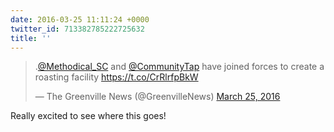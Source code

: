 ```yaml
---
date: 2016-03-25 11:11:24 +0000
twitter_id: 713382785222725632
title: ''
---
```


<blockquote class="twitter-tweet"><p lang="en" dir="ltr">.<a href="https://twitter.com/Methodical_SC?ref_src=twsrc%5Etfw">@Methodical_SC</a> and <a href="https://twitter.com/CommunityTap?ref_src=twsrc%5Etfw">@CommunityTap</a> have joined forces to create a roasting facility <a href="https://t.co/CrRlrfpBkW">https://t.co/CrRlrfpBkW</a></p>&mdash; The Greenville News (@GreenvilleNews) <a href="https://twitter.com/GreenvilleNews/status/713363220073996288?ref_src=twsrc%5Etfw">March 25, 2016</a></blockquote>
<script async src="https://platform.twitter.com/widgets.js" charset="utf-8"></script>

Really excited to see where this goes! 
